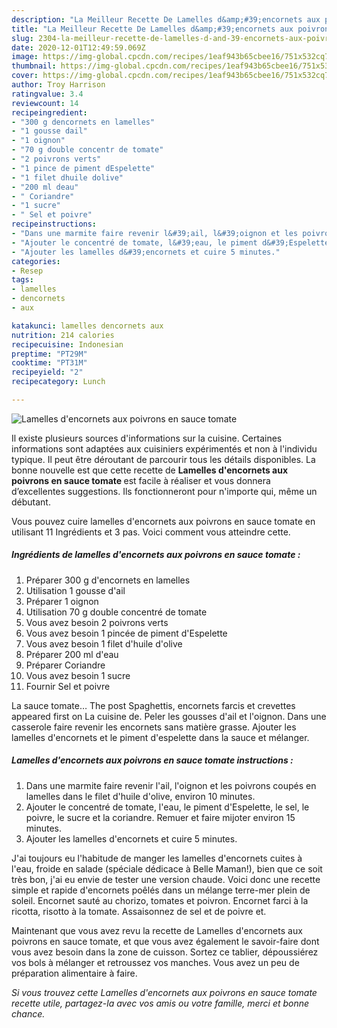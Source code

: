```yaml
---
description: "La Meilleur Recette De Lamelles d&amp;#39;encornets aux poivrons en sauce tomate"
title: "La Meilleur Recette De Lamelles d&amp;#39;encornets aux poivrons en sauce tomate"
slug: 2304-la-meilleur-recette-de-lamelles-d-and-39-encornets-aux-poivrons-en-sauce-tomate
date: 2020-12-01T12:49:59.069Z
image: https://img-global.cpcdn.com/recipes/1eaf943b65cbee16/751x532cq70/lamelles-dencornets-aux-poivrons-en-sauce-tomate-photo-principale-de-la-recette.jpg
thumbnail: https://img-global.cpcdn.com/recipes/1eaf943b65cbee16/751x532cq70/lamelles-dencornets-aux-poivrons-en-sauce-tomate-photo-principale-de-la-recette.jpg
cover: https://img-global.cpcdn.com/recipes/1eaf943b65cbee16/751x532cq70/lamelles-dencornets-aux-poivrons-en-sauce-tomate-photo-principale-de-la-recette.jpg
author: Troy Harrison
ratingvalue: 3.4
reviewcount: 14
recipeingredient:
- "300 g dencornets en lamelles"
- "1 gousse dail"
- "1 oignon"
- "70 g double concentr de tomate"
- "2 poivrons verts"
- "1 pince de piment dEspelette"
- "1 filet dhuile dolive"
- "200 ml deau"
- " Coriandre"
- "1 sucre"
- " Sel et poivre"
recipeinstructions:
- "Dans une marmite faire revenir l&#39;ail, l&#39;oignon et les poivrons coupés en lamelles dans le filet d&#39;huile d&#39;olive, environ 10 minutes."
- "Ajouter le concentré de tomate, l&#39;eau, le piment d&#39;Espelette, le sel, le poivre, le sucre et la coriandre. Remuer et faire mijoter environ 15 minutes."
- "Ajouter les lamelles d&#39;encornets et cuire 5 minutes."
categories:
- Resep
tags:
- lamelles
- dencornets
- aux

katakunci: lamelles dencornets aux 
nutrition: 214 calories
recipecuisine: Indonesian
preptime: "PT29M"
cooktime: "PT31M"
recipeyield: "2"
recipecategory: Lunch

---
```



![Lamelles d&#39;encornets aux poivrons en sauce tomate](https://img-global.cpcdn.com/recipes/1eaf943b65cbee16/751x532cq70/lamelles-dencornets-aux-poivrons-en-sauce-tomate-photo-principale-de-la-recette.jpg)

Il existe plusieurs sources d'informations sur la cuisine. Certaines informations sont adaptées aux cuisiniers expérimentés et non à l'individu typique. Il peut être déroutant de parcourir tous les détails disponibles. La bonne nouvelle est que cette recette de <strong> Lamelles d&#39;encornets aux poivrons en sauce tomate </strong> est facile à réaliser et vous donnera d’excellentes suggestions. Ils fonctionneront pour n'importe qui, même un débutant.

<!--inarticleads1-->

Vous pouvez cuire lamelles d&#39;encornets aux poivrons en sauce tomate en utilisant 11 Ingrédients et 3 pas. Voici comment vous atteindre cette.

##### Ingrédients de lamelles d&#39;encornets aux poivrons en sauce tomate :

1. Préparer 300 g d&#39;encornets en lamelles
1. Utilisation 1 gousse d&#39;ail
1. Préparer 1 oignon
1. Utilisation 70 g double concentré de tomate
1. Vous avez besoin 2 poivrons verts
1. Vous avez besoin 1 pincée de piment d&#39;Espelette
1. Vous avez besoin 1 filet d&#39;huile d&#39;olive
1. Préparer 200 ml d&#39;eau
1. Préparer  Coriandre
1. Vous avez besoin 1 sucre
1. Fournir  Sel et poivre


La sauce tomate… The post Spaghettis, encornets farcis et crevettes appeared first on La cuisine de. Peler les gousses d&#39;ail et l&#39;oignon. Dans une casserole faire revenir les encornets sans matière grasse. Ajouter les lamelles d&#39;encornets et le piment d&#39;espelette dans la sauce et mélanger. 

<!--inarticleads2-->

##### Lamelles d&#39;encornets aux poivrons en sauce tomate instructions :

1. Dans une marmite faire revenir l&#39;ail, l&#39;oignon et les poivrons coupés en lamelles dans le filet d&#39;huile d&#39;olive, environ 10 minutes.
1. Ajouter le concentré de tomate, l&#39;eau, le piment d&#39;Espelette, le sel, le poivre, le sucre et la coriandre. Remuer et faire mijoter environ 15 minutes.
1. Ajouter les lamelles d&#39;encornets et cuire 5 minutes.


J&#39;ai toujours eu l&#39;habitude de manger les lamelles d&#39;encornets cuites à l&#39;eau, froide en salade (spéciale dédicace à Belle Maman!), bien que ce soit très bon, j&#39;ai eu envie de tester une version chaude. Voici donc une recette simple et rapide d&#39;encornets poêlés dans un mélange terre-mer plein de soleil. Encornet sauté au chorizo, tomates et poivron. Encornet farci à la ricotta, risotto à la tomate. Assaisonnez de sel et de poivre et. 

<!--inarticleads1-->

<p>
Maintenant que vous avez revu la recette de Lamelles d&#39;encornets aux poivrons en sauce tomate, et que vous avez également le savoir-faire dont vous avez besoin dans la zone de cuisson. Sortez ce tablier, dépoussiérez vos bols à mélanger et retroussez vos manches. Vous avez un peu de préparation alimentaire à faire.
</p>

<p>
<i>Si vous trouvez cette Lamelles d&#39;encornets aux poivrons en sauce tomate recette utile, partagez-la avec vos amis ou votre famille, merci et bonne chance.</i>
</p>
